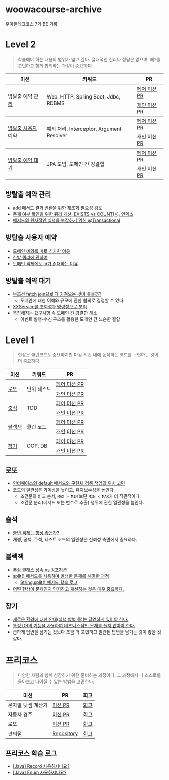 # woowacourse-archive

우아한테크코스 7기 BE 기록

# Level 2

> 학습해야 하는 내용의 범위가 넓고 깊다. 절대적인 진리나 정답은 없으며, 왜?를 고민하고 함께 합의하는 과정이 중요하다.

<table>
  <thead>
    <tr>
      <th>미션</th>
      <th>키워드</th>
      <th>PR</th>
    </tr>
  </thead>
  <tbody>
    <tr>
      <td rowspan="2"><a href="#방탈출-예약-관리">방탈출 예약 관리</a></td>
      <td rowspan="2">Web, HTTP, Spring Boot, Jdbc, RDBMS</td>
      <td><a href="https://github.com/woowacourse/spring-roomescape-admin/pull/265">페어 미션 PR</a></td>
    </tr>
    <tr>
      <td><a href="https://github.com/woowacourse/spring-roomescape-admin/pull/314">개인 미션 PR</a></td>
    </tr>
  </tbody>
  <tbody>
    <tr>
      <td rowspan="2"><a href="#방탈출-사용자-예약">방탈출 사용자 예약</a></td>
      <td rowspan="2">예외 처리, Interceptor, Argument Resolver</td>
      <td><a href="https://github.com/woowacourse/spring-roomescape-member/pull/225">페어 미션 PR</a></td>
    </tr>
    <tr>
      <td><a href="https://github.com/woowacourse/spring-roomescape-member/pull/283">개인 미션 PR</a></td>
    </tr>
  </tbody>
  <tbody>
    <tr>
      <td rowspan="2"><a href="#방탈출-예약-대기">방탈출 예약 대기</a></td>
      <td rowspan="2">JPA 도입, 도메인 간 강결합</td>
      <td><a href="https://github.com/woowacourse/spring-roomescape-waiting/pull/195">페어 미션 PR</a></td>
    </tr>
    <tr>
      <td><a href="https://github.com/woowacourse/spring-roomescape-waiting/pull/261">개인 미션 PR</a></td>
    </tr>
  </tbody>
</table>

## 방탈출 예약 관리

- [add 메서드 결과 반환을 위한 재조회 필요성 검토](https://github.com/woowacourse/spring-roomescape-admin/pull/314#discussion_r2059550482)
- [존재 여부 확인을 위한 쿼리 개선, EXISTS vs COUNT(\*), 인덱스](https://github.com/woowacourse/spring-roomescape-admin/pull/314#discussion_r2061297911)
- [메서드의 원자적인 실행을 보장하기 위한 @Transactional](https://github.com/woowacourse/spring-roomescape-admin/pull/314#pullrequestreview-2795982141)

## 방탈출 사용자 예약

- [도메인 예외를 따로 추가한 이유](https://github.com/woowacourse/spring-roomescape-member/pull/225#discussion_r2072400381)
- [한방 쿼리에 관하여](https://github.com/YehyeokBang/TIL/issues/3)
- [도메인 객체에도 id가 존재하는 이유](https://github.com/woowacourse/spring-roomescape-member/pull/283#discussion_r2083520362)

## 방탈출 예약 대기

- [무조건 fetch join으로 다 가져오는 것이 좋을까?](https://github.com/woowacourse/spring-roomescape-waiting/pull/195#discussion_r2090449417)
  - 도메인에 대한 이해와 규모에 관한 합의로 결정할 수 있다.
- [XXService를 조회성과 명령성으로 분리](https://github.com/woowacourse/spring-roomescape-waiting/pull/261#discussion_r2100673968)
- [복잡해지는 요구사항 속 도메인 간 강결합 해소](https://velog.io/@hyeok_1212/%EB%B3%B5%EC%9E%A1%ED%95%B4%EC%A7%80%EB%8A%94-%EC%9A%94%EA%B5%AC%EC%82%AC%ED%95%AD-%EC%86%8D-%EB%8F%84%EB%A9%94%EC%9D%B8-%EA%B0%84-%EA%B0%95%EA%B2%B0%ED%95%A9)
  - 이벤트 발행-수신 구조를 활용한 도메인 간 느슨한 결합

# Level 1

> 현장은 클린코드도 중요하지만 마감 시간 내에 동작하는 코드를 구현하는 것이 더 중요하다.

<table>
  <thead>
    <tr>
      <th>미션</th>
      <th>키워드</th>
      <th>PR</th>
    </tr>
  </thead>
  <tbody>
    <tr>
      <td rowspan="2"><a href="#로또">로또</a></td>
      <td rowspan="2">단위 테스트</td>
      <td><a href="https://github.com/woowacourse/java-lotto/pull/510">페어 미션 PR</a></td>
    </tr>
    <tr>
      <td><a href="https://github.com/woowacourse/java-lotto/pull/621 ">개인 미션 PR</a></td>
    </tr>
    <tr>
      <td rowspan="2"><a href="#출석">출석</a></td>
      <td rowspan="2">TDD</td>
      <td><a href="https://github.com/woowacourse/java-attendance/pull/45">페어 미션 PR</a></td>
    </tr>
    <tr>
      <td><a href="https://github.com/woowacourse/java-attendance/pull/116">개인 미션 PR</a></td>
    </tr>
    <tr>
      <td rowspan="2"><a href="#블랙잭">블랙잭</a></td>
      <td rowspan="2">클린 코드</td>
      <td><a href="https://github.com/woowacourse/java-blackjack/pull/802">페어 미션 PR</a></td>
    </tr>
    <tr>
      <td><a href="https://github.com/woowacourse/java-blackjack/pull/903">개인 미션 PR</a></td>
    </tr>
    <tr>
      <td rowspan="2"><a href="#장기">장기</a></td>
      <td rowspan="2">OOP, DB</td>
      <td><a href="https://github.com/woowacourse/java-janggi/pull/62
">페어 미션 PR</a></td>
    </tr>
    <tr>
      <td><a href="https://github.com/woowacourse/java-janggi/pull/112">개인 미션 PR</a></td>
    </tr>
  </tbody>
</table>

## 로또

- [인터페이스의 default 메서드와 구현체 검증 책임의 위치 고민](https://github.com/woowacourse/java-lotto/pull/621#discussion_r1958509135)
- 코드의 일관성은 가독성을 높이고, 유지보수성을 높인다.
  - 조건문의 비교 순서, `MAX > MIN` 보단 `MIN < MAX`가 더 직관적이다.
  - 조건문 분리(메서드 또는 변수로 추출) 행위에 관한 일관성을 높인다.

## 출석

- [불변 객체는 항상 좋은가?](https://github.com/YehyeokBang/TIL/issues/2)
- 개행, 공백, 주석, 테스트 코드의 일관성은 신뢰성 측면에서 중요하다.

## 블랙잭

- [추상 클래스 상속 vs 컴포지션](https://github.com/woowacourse/java-blackjack/pull/802#issuecomment-2709474830)
- [split() 메서드를 사용하며 발생한 문제를 해결한 과정](https://github.com/woowacourse/java-blackjack/pull/802#discussion_r1985997871)
  - [String.split() 메서드 학습 로그](https://github.com/YehyeokBang/TIL/blob/main/Java/JavaStringSplitMethod.md)
- [어떤 현상이 문제인지 인지하고 개선하는 것은 매우 중요하다.](https://github.com/woowacourse/java-blackjack/pull/903#discussion_r1998049068)

## 장기

- [새로운 환경에 대한 안내(실행 방법 등)는 당연하게 있어야 한다.](https://github.com/woowacourse/java-janggi/pull/112#discussion_r2020184410)
- [특정 DB의 기능을 사용하여 비즈니스적인 문제를 풀지 않아야 한다.](https://github.com/YehyeokBang/TIL/issues/1)
- 급하게 답변을 남기는 것보다 조금 더 고민하고 일관된 답변을 남기는 것이 좋을 것 같다.

# 프리코스

> 다양한 사람과 함께 성장하기 위한 준비하는 과정이다. 그 과정에서 나 스스로를 돌아보고 나아질 수 있는 방법을 고민한다.

<table>
  <thead>
    <tr>
      <th>미션</th>
      <th>PR</th>
      <th>회고</th>
    </tr>
  </thead>
  <tbody>
    <tr>
      <td>문자열 덧셈 계산기</td>
      <td><a href="https://github.com/woowacourse-precourse/java-calculator-7/pull/1103">미션 PR</a></td>
      <td><a href="https://velog.io/@hyeok_1212/%EC%9A%B0%EC%95%84%ED%95%9C%ED%85%8C%ED%81%AC%EC%BD%94%EC%8A%A4-7%EA%B8%B0-%ED%94%84%EB%A6%AC%EC%BD%94%EC%8A%A4-1%EC%A3%BC-%EC%B0%A8-BE">회고</a></td>
    </tr>
    <tr>
      <td>자동차 경주</td>
      <td><a href="https://github.com/woowacourse-precourse/java-racingcar-7/pull/1294">미션 PR</a></td>
      <td><a href="https://velog.io/@hyeok_1212/%EC%9A%B0%EC%95%84%ED%95%9C%ED%85%8C%ED%81%AC%EC%BD%94%EC%8A%A4-7%EA%B8%B0-%ED%94%84%EB%A6%AC%EC%BD%94%EC%8A%A4-2%EC%A3%BC-%EC%B0%A8-BE">회고</a></td>
    </tr>
    <tr>
      <td>로또</td>
      <td><a href="https://github.com/woowacourse-precourse/java-lotto-7/pull/565">미션 PR</a></td>
      <td><a href="https://velog.io/@hyeok_1212/%EC%9A%B0%EC%95%84%ED%95%9C%ED%85%8C%ED%81%AC%EC%BD%94%EC%8A%A4-7%EA%B8%B0-%ED%94%84%EB%A6%AC%EC%BD%94%EC%8A%A4-3%EC%A3%BC-%EC%B0%A8-BE">회고</a></td>
    </tr>
    <tr>
      <td>편의점</td>
      <td><a href="https://github.com/YehyeokBang/java-convenience-store-7-YehyeokBang">Repository</a></td>
      <td><a href="https://velog.io/@hyeok_1212/%EC%9A%B0%EC%95%84%ED%95%9C%ED%85%8C%ED%81%AC%EC%BD%94%EC%8A%A4-7%EA%B8%B0-%ED%94%84%EB%A6%AC%EC%BD%94%EC%8A%A4-4%EC%A3%BC-%EC%B0%A8-BE">회고</a></td>
    </tr>
  </tbody>
</table>

## 프리코스 학습 로그

- [[Java] Record 사용하시나요?](https://velog.io/@hyeok_1212/Java-Record-%EC%82%AC%EC%9A%A9%ED%95%98%EC%8B%9C%EB%82%98%EC%9A%94)
- [[Java] Enum 사용하시나요?](https://velog.io/@hyeok_1212/Java-enum-%EC%82%AC%EC%9A%A9%ED%95%98%EC%8B%9C%EB%82%98%EC%9A%94)
